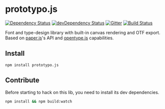 # prototypo.js

[![Dependency Status](https://david-dm.org/byte-foundry/prototypo.js.svg?theme=shields.io)](https://david-dm.org/byte-foundry/prototypo.js)
[![devDependency Status](https://david-dm.org/byte-foundry/prototypo.js/dev-status.svg?theme=shields.io)](https://david-dm.org/byte-foundry/prototypo.js#info=devDependencies)
[![Gitter](https://badges.gitter.im/Join%20Chat.svg)](https://gitter.im/byte-foundry/prototypo?utm_source=badge&utm_medium=badge&utm_campaign=pr-badge&utm_content=badge)
[![Build Status](https://travis-ci.org/byte-foundry/prototypo.js.svg?branch=master)](https://travis-ci.org/byte-foundry/prototypo.js)

Font and type-design library with built-in canvas rendering and OTF export.
Based on [paper.js](https://github.com/paperjs/paper.js)'s API and [opentype.js](https://github.com/nodebox/opentype.js) capabilities.

## Install

`npm install prototypo.js`

## Contribute

Before starting to hack on this lib, you need to install its dev dependencies.

```bash
npm install && npm build:watch
```
